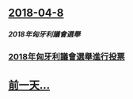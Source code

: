 ## [2018-04-8](/zh/news/2018/04/8/index.md)

##### 2018年匈牙利議會選舉
### [2018年匈牙利議會選舉進行投票 ](/zh/news/2018/04/8/2018年匈牙利議會選舉進行投票.md)
## [前一天...](/zh/news/2018/04/7/index.md)

